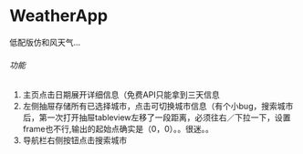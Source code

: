 # WeatherApp
低配版仿和风天气...

###### 功能

1. 主页点击日期展开详细信息（免费API只能拿到三天信息
2. 左侧抽屉存储所有已选择城市，点击可切换城市信息（有个小bug，搜索城市后，第一次打开抽屉tableview左移了一段距离，必须往右／下拉一下，设置frame也不行,输出的起始点确实是（0，0）。。很迷。。
3. 导航栏右侧按钮点击搜索城市

